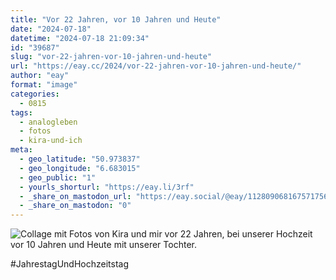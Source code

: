 ```yaml
---
title: "Vor 22 Jahren, vor 10 Jahren und Heute"
date: "2024-07-18"
datetime: "2024-07-18 21:09:34"
id: "39687"
slug: "vor-22-jahren-vor-10-jahren-und-heute"
url: "https://eay.cc/2024/vor-22-jahren-vor-10-jahren-und-heute/"
author: "eay"
format: "image"
categories:
  - 0815
tags:
  - analogleben
  - fotos
  - kira-und-ich
meta:
  - geo_latitude: "50.973837"
  - geo_longitude: "6.683015"
  - geo_public: "1"
  - yourls_shorturl: "https://eay.li/3rf"
  - _share_on_mastodon_url: "https://eay.social/@eay/112809068167571756"
  - _share_on_mastodon: "0"
---
```


![Collage mit Fotos von Kira und mir vor 22 Jahren, bei unserer Hochzeit vor 10 Jahren und Heute mit unserer Tochter.](https://eay.cc/uploads/2024/unser-jahrestag-hochzeitstag.jpg)

#JahrestagUndHochzeitstag
